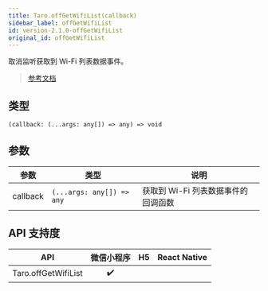 ```yaml
---
title: Taro.offGetWifiList(callback)
sidebar_label: offGetWifiList
id: version-2.1.0-offGetWifiList
original_id: offGetWifiList
---
```


取消监听获取到 Wi-Fi 列表数据事件。

> [参考文档](https://developers.weixin.qq.com/miniprogram/dev/api/device/wifi/wx.offGetWifiList.html)

## 类型

```tsx
(callback: (...args: any[]) => any) => void
```

## 参数

<table>
  <thead>
    <tr>
      <th>参数</th>
      <th>类型</th>
      <th>说明</th>
    </tr>
  </thead>
  <tbody>
    <tr>
      <td>callback</td>
      <td><code>(...args: any[]) =&gt; any</code></td>
      <td>获取到 Wi-Fi 列表数据事件的回调函数</td>
    </tr>
  </tbody>
</table>

## API 支持度

| API | 微信小程序 | H5 | React Native |
| :---: | :---: | :---: | :---: |
| Taro.offGetWifiList | ✔️ |  |  |
